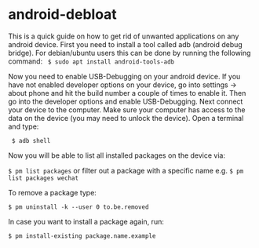 # android-debloat

This is a quick guide on how to get rid of unwanted applications on any android device. First you need to install a tool called adb (android debug bridge). For debian/ubuntu users this can be done by running the following command:
` $ sudo apt install android-tools-adb`

Now you need to enable USB-Debugging on your android device. If you have not enabled developer options on your device, go into settings -> about phone and hit the build number a couple of times to enable it. Then go into the developer options and enable USB-Debugging. Next connect your device to the computer. Make sure your computer has access to the data on the device (you may need to unlock the device). Open a terminal and type:

` $ adb shell`

Now you will be able to list all installed packages on the device via:

`$ pm list packages` or filter out a package with a specific name e.g. `$ pm list packages wechat`

To remove a package type:

`$ pm uninstall -k --user 0 to.be.removed`

In case you want to install a package again, run:

`$ pm install-existing package.name.example`